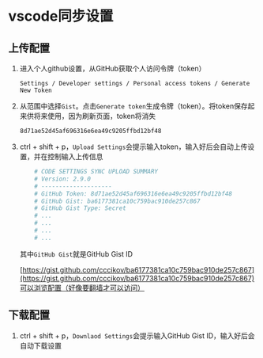 # vscode同步设置

## 上传配置

1. 进入个人github设置，从GitHub获取个人访问令牌（token）

    `Settings / Developer settings / Personal access tokens / Generate New Token`

2. 从范围中选择`Gist`。点击`Generate token`生成令牌（token）。将token保存起来供将来使用，因为刷新页面，token将消失

    `8d71ae52d45af696316e6ea49c9205ffbd12bf48`

3. ctrl + shift + p，`Upload Settings`会提示输入token，输入好后会自动上传设置，并在控制输入上传信息

    ``` bash
        # CODE SETTINGS SYNC UPLOAD SUMMARY
        # Version: 2.9.0
        # --------------------
        # GitHub Token: 8d71ae52d45af696316e6ea49c9205ffbd12bf48
        # GitHub Gist: ba6177381ca10c759bac910de257c867
        # GitHub Gist Type: Secret
        # ...
        # ...
        # ...
        # ...
    ```

    其中`GitHub Gist`就是GitHub Gist ID

    [https://gist.github.com/cccikov/ba6177381ca10c759bac910de257c867](https://gist.github.com/cccikov/ba6177381ca10c759bac910de257c867)可以浏览配置（好像要翻墙才可以访问）

## 下载配置

1. ctrl + shift + p，`Downlaod Settings`会提示输入GitHub Gist ID，输入好后会自动下载设置
